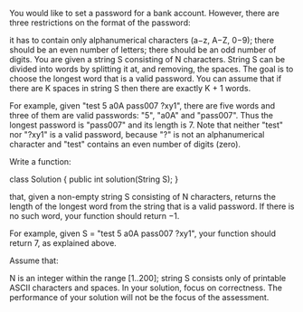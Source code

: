 You would like to set a password for a bank account. However, there are three restrictions on the format of the password:

it has to contain only alphanumerical characters (a−z, A−Z, 0−9);
there should be an even number of letters;
there should be an odd number of digits.
You are given a string S consisting of N characters. String S can be divided into words by splitting it at, and removing, the spaces. The goal is to choose the longest word that is a valid password. You can assume that if there are K spaces in string S then there are exactly K + 1 words.

For example, given "test 5 a0A pass007 ?xy1", there are five words and three of them are valid passwords: "5", "a0A" and "pass007". Thus the longest password is "pass007" and its length is 7. Note that neither "test" nor "?xy1" is a valid password, because "?" is not an alphanumerical character and "test" contains an even number of digits (zero).

Write a function:

class Solution { public int solution(String S); }

that, given a non-empty string S consisting of N characters, returns the length of the longest word from the string that is a valid password. If there is no such word, your function should return −1.

For example, given S = "test 5 a0A pass007 ?xy1", your function should return 7, as explained above.

Assume that:

N is an integer within the range [1..200];
string S consists only of printable ASCII characters and spaces.
In your solution, focus on correctness. The performance of your solution will not be the focus of the assessment.